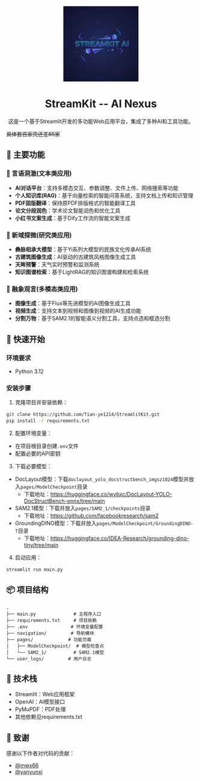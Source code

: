 <div align="center">
  <img src="static/logo.png" alt="StreamKit Logo" width="200" height="200">
  <h1>StreamKit -- AI Nexus</h1>
  <p>这是一个基于Streamlit开发的多功能Web应用平台，集成了多种AI和工具功能。</p>
</div>

~~具体套百家壳还差85家~~

## 🌟 主要功能

### 📜 言语洞澈(文本类应用)
- **AI对话平台**：支持多模态交互、参数调整、文件上传、网络搜索等功能
- **个人知识库(RAG)**：基于向量检索的智能问答系统，支持文档上传和知识管理
- **PDF固版翻译**：保持原PDF排版格式的智能翻译工具
- **论文分段润色**：学术论文智能润色和优化工具
- **小红书文案生成**：基于Dify工作流的智能文案生成

### 🔭 新域探微(研究类应用)
- **彝脉相承大模型**：基于Yi系列大模型的民族文化传承AI系统
- **古建筑图像生成**：AI驱动的古建筑风格图像生成工具
- **天眸预警**：天气实时预警和监测系统
- **知识图谱检索**：基于LightRAG的知识图谱构建和检索系统

### 🌌 融象观言(多模态类应用)
- **图像生成**：基于Flux等先进模型的AI图像生成工具
- **视频生成**：支持文本到视频和图像到视频的AI生成功能
- **分割万物**：基于SAM2.1的智能语义分割工具，支持点选和框选分割

## 🚀 快速开始

### 环境要求
- Python 3.12

### 安装步骤

1. 克隆项目并安装依赖：
```bash
git clone https://github.com/Tian-ye1214/StreamlitKit.git
pip install -r requirements.txt
```

2. 配置环境变量：
- 在项目根目录创建`.env`文件
- 配置必要的API密钥

3. 下载必要模型：
- DocLayout模型：下载`doclayout_yolo_docstructbench_imgsz1024`模型并放入`pages/ModelCheckpoint`目录
  - 下载地址：https://huggingface.co/wybxc/DocLayout-YOLO-DocStructBench-onnx/tree/main
- SAM2.1模型：下载并放入`pages/SAM2_1/checkpoints`目录
  - 下载地址：https://github.com/facebookresearch/sam2
- GroundingDINO模型：下载并放入`pages/ModelCheckpoint/GroundingDINO-T`目录
  - 下载地址：https://huggingface.co/IDEA-Research/grounding-dino-tiny/tree/main

4. 启动应用：
```bash
streamlit run main.py
```

## 📦 项目结构
```
.
├── main.py              # 主程序入口
├── requirements.txt     # 项目依赖
├── .env                # 环境变量配置
├── navigation/         # 导航模块
├── pages/             # 功能页面
│   ├── ModelCheckpoint/  # 模型检查点
│   └── SAM2_1/          # SAM2.1模型
└── user_logs/         # 用户日志
```

## 🔧 技术栈
- Streamlit：Web应用框架
- OpenAI：AI模型接口
- PyMuPDF：PDF处理
- 其他依赖见requirements.txt

## 🙏 致谢
感谢以下作者对代码的贡献：
- [@mwx66](https://github.com/mwx66)
- [@yanyunxi](https://github.com/yanyunxi)

